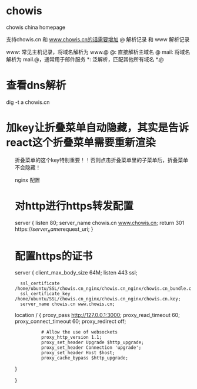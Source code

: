 # chowis
chowis china homepage

支持chowis.cn 和 www.chowis.cn的话需要增加 @ 解析记录 和 www 解析记录

www: 常见主机记录，将域名解析为 www.@
@: 直接解析主域名 @
mail: 将域名解析为 mail.@，通常用于邮件服务
*: 泛解析，匹配其他所有域名 *.@

# 查看dns解析
dig -t a chowis.cn

# 加key让折叠菜单自动隐藏，其实是告诉react这个折叠菜单需要重新渲染
<ul className="nav-links" key={router.asPath}>
折叠菜单的这个key特别重要！！否则点击折叠菜单里的子菜单后，折叠菜单不会隐藏！


nginx 配置

# 对http进行https转发配置
server {
    listen 80;
    server_name chowis.cn www.chowis.cn;
    return 301 https://$server_name$request_uri;
}

# 配置https的证书
server {
  client_max_body_size 64M;
      listen 443 ssl;
      
      ssl_certificate /home/ubuntu/SSL/chowis.cn_nginx/chowis.cn_nginx/chowis.cn_bundle.crt;
      ssl_certificate_key /home/ubuntu/SSL/chowis.cn_nginx/chowis.cn_nginx/chowis.cn.key;
      server_name chowis.cn www.chowis.cn;
  
  
  location / {
              proxy_pass             http://127.0.0.1:3000;
              proxy_read_timeout     60;
              proxy_connect_timeout  60;
              proxy_redirect         off;
  
              # Allow the use of websockets
              proxy_http_version 1.1;
              proxy_set_header Upgrade $http_upgrade;
              proxy_set_header Connection 'upgrade';
              proxy_set_header Host $host;
              proxy_cache_bypass $http_upgrade;
  }

}
